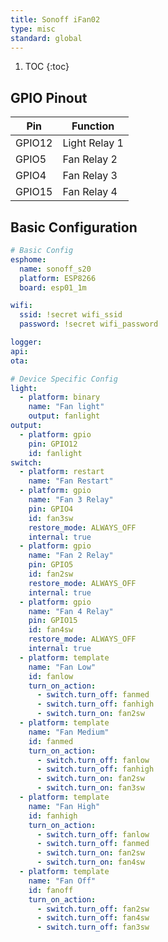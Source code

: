 ```yaml
---
title: Sonoff iFan02
type: misc
standard: global
---
```


1. TOC
{:toc}

## GPIO Pinout

| Pin     | Function                           |
|---------|------------------------------------|
| GPIO12  | Light Relay 1                      |
| GPIO5   | Fan Relay 2                        |
| GPIO4   | Fan Relay 3                        |
| GPIO15  | Fan Relay 4                        |

## Basic Configuration
```yaml
# Basic Config
esphome:
  name: sonoff_s20
  platform: ESP8266
  board: esp01_1m

wifi:
  ssid: !secret wifi_ssid
  password: !secret wifi_password

logger:
api:
ota:

# Device Specific Config
light:
  - platform: binary
    name: "Fan light"
    output: fanlight
output:
  - platform: gpio
    pin: GPIO12
    id: fanlight
switch:
  - platform: restart
    name: "Fan Restart"
  - platform: gpio
    name: "Fan 3 Relay"
    pin: GPIO4
    id: fan3sw
    restore_mode: ALWAYS_OFF
    internal: true
  - platform: gpio
    name: "Fan 2 Relay"
    pin: GPIO5
    id: fan2sw
    restore_mode: ALWAYS_OFF
    internal: true
  - platform: gpio
    name: "Fan 4 Relay"
    pin: GPIO15
    id: fan4sw
    restore_mode: ALWAYS_OFF
    internal: true
  - platform: template
    name: "Fan Low"
    id: fanlow
    turn_on_action:
      - switch.turn_off: fanmed
      - switch.turn_off: fanhigh
      - switch.turn_on: fan2sw
  - platform: template
    name: "Fan Medium"
    id: fanmed
    turn_on_action:
      - switch.turn_off: fanlow
      - switch.turn_off: fanhigh
      - switch.turn_on: fan2sw
      - switch.turn_on: fan3sw
  - platform: template
    name: "Fan High"
    id: fanhigh
    turn_on_action:
      - switch.turn_off: fanlow
      - switch.turn_off: fanmed
      - switch.turn_on: fan2sw
      - switch.turn_on: fan4sw
  - platform: template
    name: "Fan Off"
    id: fanoff
    turn_on_action:
      - switch.turn_off: fan2sw
      - switch.turn_off: fan4sw
      - switch.turn_off: fan3sw
```
